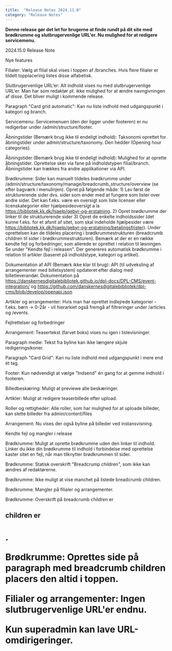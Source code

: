 ```yaml
---
title:  "Release Notes 2024.11.0"
category: "Release Notes"
---
```


**Denne release gør det let for brugerne at finde rundt på dit site med brødkrumme og slutbrugervenlige URL'er. Nu mulighed for at redigere servicemenu.**

2024.15.0 Release Note 

Nye features 

Filialer: Vælg at filial skal vises i toppen af /branches. Hvis flere filialer er tildelt topplacering listes disse alfabetisk. 

Slutbrugervenlige URL'er: Alt indhold vises nu med slutbrugervenlige URL'er. Man har som redaktør pt. ikke mulighed for at ændre navngivningen af disse. Det bliver muligt i kommende release. 

Paragraph "Card grid automatic": Kan nu liste indhold med udgangspunkt i kategori og branch. 

Servicemenu: Servicemenuen (den der ligger under footeren) er nu redigerbar under /admin/structure/footer.

Åbningstider (Bemærk brug ikke til endeligt indhold): Taksonomi oprettet for åbningstider under admin/structure/taxonomy. Den hedder (Opening hour categories). 

Åbningstider (Bemærk brug ikke til endeligt indhold): Mulighed for at oprette åbningstider. Oprettelse sker via fane på indholdstypen filial/branch. Åbningstider kan trækkes fra andre applikationer via API. 

Brødkrumme: Sider kan manuelt tildeles brødkrumme under /admin/structure/taxonomy/manage/breadcrumb_structure/overview (se efter bagværk i menulinjen). Opret på følgende måde: 1) Lav først de strukturerende sider dvs. sider som ender med at fungere som lister over andre sider. Det kan f.eks. være en oversigt som liste licenser eller licenskategorier eller hjælpesideoversigt a la https://bibliotek.kk.dk/hjaelp/gebyr-og-erstatning. 2) Opret brødkrumme der linker til de strukturerende sider 3) Opret de enkelte indholdssider (det kunne f.eks. for et afsnit af sitet, som skal indeholde hjælpesider være https://bibliotek.kk.dk/hjaelp/gebyr-og-erstatning/betalingsfrister). Under oprettelsen kan de tildeles placering i brødkrummestrukturen (breadcrumb children til sider i brødkrummestrukturen). 
Bemærk at der er en række kendte fejl og forbedringer, som allerede er oprettet i relation til løsningen. Se under "Kendte fejl i releasen". Der genereres automatisk brødkrumme i relation til artikler (baseret på indholdstype, kategori og artikel). 

Dokumentation af API (Bemærk ikke klar til brug): API (til udveksling af arrangementer med billetsystem) opdateret efter dialog med billetleverandør. Dokumentation på https://danskernesdigitalebibliotek.github.io/dpl-docs/DPL-CMS/event-integration/ og https://github.com/danskernesdigitalebibliotek/dpl-cms/blob/develop/openapi.json


Artikler og arrangementer: Hvis man har oprettet indlejrede kategorier - f.eks. børn -> 0-2år - vil hierarkiet også fremgå af filtreringer under /articles og /events. 


Fejlrettelser og forbedringer

Arrangement: Teasertekst (farvet boks) vises nu igen i listevisninger. 

Paragraph medie: Tekst fra byline kan ikke længere skjule redigeringsikoner.  

Paragraph "Card Grid": Kan nu liste indhold med udgangspunkt i mere end ét tag. 

Footer: Kun nødvendigt at vælge "Indsend" én gang for at gemme indhold i footeren.  

Billedbeskæring: Muligt at previewe alle beskæringer. 

Artikler: Muligt at redigere teaserbillede efter upload.  

Roller og rettigheder: Alle roller, som har mulighed for at uploade billeder, kan slette billeder fra admin/content/files

Arrangement: Nu vises der også byline på billeder ved instansvisning. 


Kendte fejl og mangler i release 

Brødkrumme: Muligt at oprette brødkrumme uden den linker til indhold. Linker du ikke din brødkrumme til indhold i forbindelse med oprettelse kaster sitet en fejl, når man tilknytter brødkrummen til sider. 

Brødkrumme: Statisk overskrift "Breadcrump children", som ikke kan ændres af redaktørerne. 

Brødkrumme: Ikke muligt at vise manchet på listede breadcrumb children. 

Brødkrumme: Mangler på filialer og arrangementer. 

Brødkrumme: Overskrift på breadcrumb children er <h2> children er <h1>.

Brødkrumme: Oprettes side på paragraph med breadcrumb children placers den altid i toppen.

Filialer og arrangementer: Ingen slutbrugervenlige URL'er endnu.  

Kun superadmin kan lave URL-omdirigeringer.

